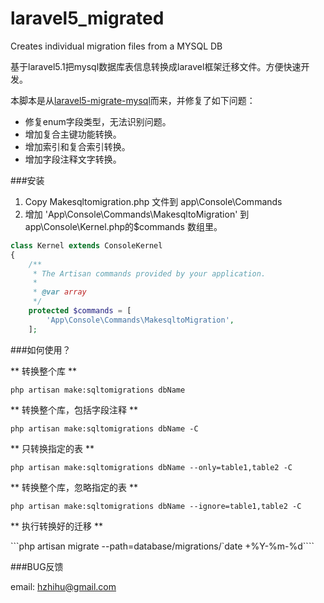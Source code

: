 # laravel5_migrated
Creates individual migration files from a MYSQL DB

基于laravel5.1把mysql数据库表信息转换成laravel框架迁移文件。方便快速开发。

本脚本是从[laravel5-migrate-mysql](https://github.com/pringlized/laravel5-migrate-mysql)而来，并修复了如下问题：

* 修复enum字段类型，无法识别问题。
* 增加复合主键功能转换。
* 增加索引和复合索引转换。
* 增加字段注释文字转换。

###安装 
1.  Copy Makesqltomigration.php 文件到 app\Console\Commands
2.  增加 'App\Console\Commands\MakesqltoMigration' 到 app\Console\Kernel.php的$commands 数组里。

```php
class Kernel extends ConsoleKernel
{
    /**
     * The Artisan commands provided by your application.
     *
     * @var array
     */
    protected $commands = [
        'App\Console\Commands\MakesqltoMigration',
    ];
```

###如何使用？

** 转换整个库 **

```php artisan make:sqltomigrations dbName```

** 转换整个库，包括字段注释 **

```php artisan make:sqltomigrations dbName -C```


** 只转换指定的表 **

```php artisan make:sqltomigrations dbName --only=table1,table2 -C```


** 转换整个库，忽略指定的表 **

```php artisan make:sqltomigrations dbName --ignore=table1,table2 -C```


** 执行转换好的迁移 **

```php artisan migrate --path=database/migrations/`date +%Y-%m-%d````

###BUG反馈

email: <hzhihu@gmail.com> 